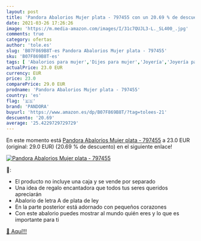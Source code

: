 ```yaml
---
layout: post
title: 'Pandora Abalorios Mujer plata - 797455 con un 20.69 % de descuento'
date: 2021-03-26 17:26:26
image: 'https://m.media-amazon.com/images/I/31c7QUJL3-L._SL400_.jpg'
comments: true
category: ofertas
author: 'tole.es'
slug: 'B07F869B8T-es Pandora Abalorios Mujer plata - 797455'
sku: 'B07F869B8T-es'
tags: [ 'Abalorios para mujer','Dijes para mujer','Joyería','Joyería para mujer','pandora', ]
actualPrice: 23.0 EUR
currency: EUR
price: 23.0
comparePrice: 29.0 EUR
prodname: 'Pandora Abalorios Mujer plata - 797455'
country: 'es'
flag: '🇪🇸'
brand: 'PANDORA'
buyurl: 'https://www.amazon.es/dp/B07F869B8T/?tag=tolees-21'
descuento: '20.69'
average: '25.4229729729729'
---
```


En este momento está [Pandora Abalorios Mujer plata - 797455](https://www.amazon.es/dp/B07F869B8T/?tag=tolees-21) a 23.0 EUR (original: 29.0 EUR) (20.69 %  de descuento) en el siguiente enlace!

[![Pandora Abalorios Mujer plata - 797455](https://m.media-amazon.com/images/I/31c7QUJL3-L._SL400_.jpg)](https://www.amazon.es/dp/B07F869B8T/?tag=tolees-21)

🔎:

- El producto no incluye una caja y se vende por separado
- Una idea de regalo encantadora que todos tus seres queridos apreciarán
- Abalorio de letra A de plata de ley
- En la parte posterior está adornado con pequeños corazones
- Con este abalorio puedes mostrar al mundo quién eres y lo que es importante para ti

[🛒 Aquí!!!](https://www.amazon.es/dp/B07F869B8T/?tag=tolees-21)
